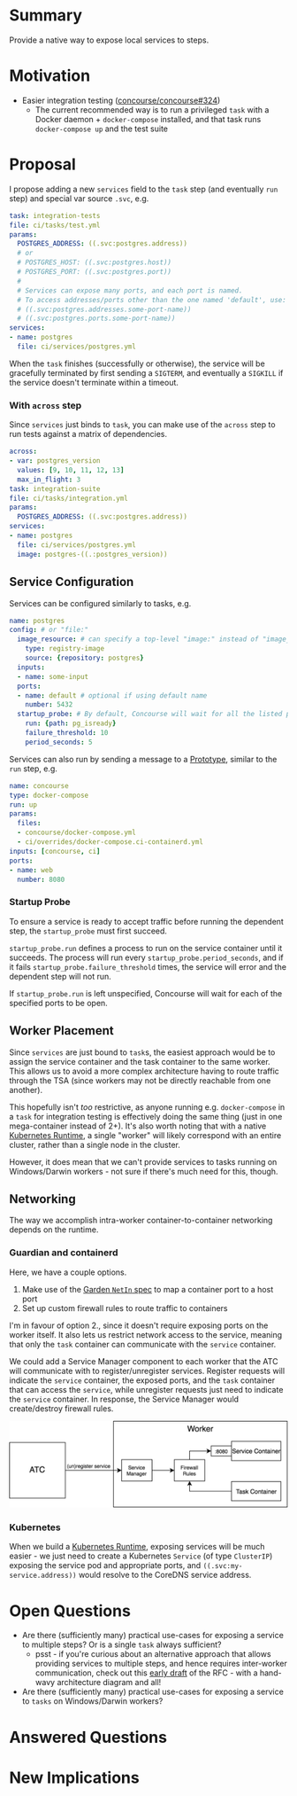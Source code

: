 # Summary

Provide a native way to expose local services to steps.

# Motivation

* Easier integration testing ([concourse/concourse#324](https://github.com/concourse/concourse/issues/324))
  * The current recommended way is to run a privileged `task` with a Docker daemon + `docker-compose` installed, and that task runs `docker-compose up` and the test suite

# Proposal

I propose adding a new `services` field to the `task` step (and eventually `run` step) and special var source `.svc`, e.g.

```yaml
task: integration-tests
file: ci/tasks/test.yml
params:
  POSTGRES_ADDRESS: ((.svc:postgres.address))
  # or
  # POSTGRES_HOST: ((.svc:postgres.host))
  # POSTGRES_PORT: ((.svc:postgres.port))
  # 
  # Services can expose many ports, and each port is named.
  # To access addresses/ports other than the one named 'default', use:
  # ((.svc:postgres.addresses.some-port-name))
  # ((.svc:postgres.ports.some-port-name))
services:
- name: postgres
  file: ci/services/postgres.yml
```

When the `task` finishes (successfully or otherwise), the service will be gracefully terminated by first sending a `SIGTERM`, and eventually a `SIGKILL` if the service doesn't terminate within a timeout.

### With `across` step

Since `services` just binds to `task`, you can make use of the `across` step to run tests against a matrix of dependencies.

```yaml
across:
- var: postgres_version
  values: [9, 10, 11, 12, 13]
  max_in_flight: 3
task: integration-suite
file: ci/tasks/integration.yml
params:
  POSTGRES_ADDRESS: ((.svc:postgres.address))
services:
- name: postgres
  file: ci/services/postgres.yml
  image: postgres-((.:postgres_version))
```

## Service Configuration

Services can be configured similarly to tasks, e.g.

```yaml
name: postgres
config: # or "file:"
  image_resource: # can specify a top-level "image:" instead of "image_resource:"
    type: registry-image
    source: {repository: postgres}
  inputs:
  - name: some-input
  ports:
  - name: default # optional if using default name
    number: 5432
  startup_probe: # By default, Concourse will wait for all the listed ports to be open
    run: {path: pg_isready}
    failure_threshold: 10
    period_seconds: 5
```

Services can also run by sending a message to a [Prototype], similar to the `run` step, e.g.

```yaml
name: concourse
type: docker-compose
run: up
params:
  files:
  - concourse/docker-compose.yml
  - ci/overrides/docker-compose.ci-containerd.yml
inputs: [concourse, ci]
ports:
- name: web
  number: 8080
```

### Startup Probe

To ensure a service is ready to accept traffic before running the dependent step, the `startup_probe` must first succeed.

`startup_probe.run` defines a process to run on the service container until it succeeds. The process will run every `startup_probe.period_seconds`, and if it fails `startup_probe.failure_threshold` times, the service will error and the dependent step will not run.

If `startup_probe.run` is left unspecified, Concourse will wait for each of the specified ports to be open.

## Worker Placement

Since `services` are just bound to `task`s, the easiest approach would be to assign the service container and the task container to the same worker. This allows us to avoid a more complex architecture having to route traffic through the TSA (since workers may not be directly reachable from one another).

This hopefully isn't *too* restrictive, as anyone running e.g. `docker-compose` in a `task` for integration testing is effectively doing the same thing (just in one mega-container instead of 2+). It's also worth noting that with a native [Kubernetes Runtime], a single "worker" will likely correspond with an entire cluster, rather than a single node in the cluster.

However, it does mean that we can't provide services to tasks running on Windows/Darwin workers - not sure if there's much need for this, though.

## Networking

The way we accomplish intra-worker container-to-container networking depends on the runtime.

### Guardian and containerd

Here, we have a couple options.

1. Make use of the [Garden `NetIn` spec] to map a container port to a host port
2. Set up custom firewall rules to route traffic to containers

I'm in favour of option 2., since it doesn't require exposing ports on the worker itself. It also lets us restrict network access to the service, meaning that only the `task` container can communicate with the `service` container.

We could add a Service Manager component to each worker that the ATC will communicate with to register/unregister services. Register requests will indicate the `service` container, the exposed ports, and the `task` container that can access the `service`, while unregister requests just need to indicate the `service` container. In response, the Service Manager would create/destroy firewall rules.

![Service Manager overview](./service-manager.png)

### Kubernetes

When we build a [Kubernetes Runtime], exposing services will be much easier - we just need to create a Kubernetes `Service` (of type `ClusterIP`) exposing the service pod and appropriate ports, and `((.svc:my-service.address))` would resolve to the CoreDNS service address.

# Open Questions

* Are there (sufficiently many) practical use-cases for exposing a service to multiple steps? Or is a single `task` always sufficient?
    * psst - if you're curious about an alternative approach that allows providing services to multiple steps, and hence requires inter-worker communication, check out this [early draft] of the RFC - with a hand-wavy architecture diagram and all!
* Are there (sufficiently many) practical use-cases for exposing a service to `tasks` on Windows/Darwin workers?

# Answered Questions

# New Implications





[Prototype]: https://github.com/concourse/rfcs/blob/master/037-prototypes/proposal.md
[Kubernetes Runtime]: https://github.com/concourse/rfcs/blob/075-k8s-runtime/075-k8s-runtime/proposal.md
[Garden `NetIn` spec]: https://github.com/cloudfoundry/garden/blob/b404ff2d61e689c6510593cf75d39dc5311be663/container.go#L56-L71
[early draft]: https://github.com/aoldershaw/rfcs/blob/dc4d0082cb0441a234a775d1620ea5ed9a52a6b6/083-services/proposal.md
